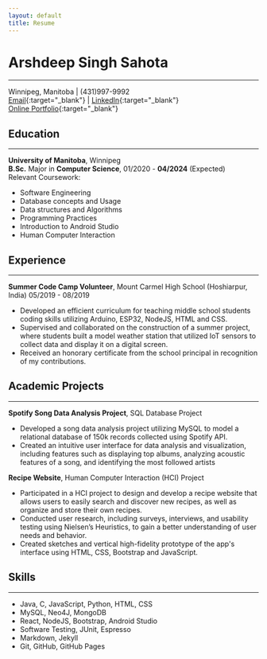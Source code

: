 ```yaml
---
layout: default
title: Resume
---
```

# Arshdeep Singh Sahota
---
Winnipeg, Manitoba | (431)997-9992  
[Email](mailto:sahotaa1@myumanitoba.ca){:target="_blank"} | [LinkedIn](www.linkedin.com/in/arsh331/){:target="_blank"}  
[Online Portfolio](https://www.arsh331.github.io/portfolio/){:target="_blank"}

## Education
---
**University of Manitoba**, Winnipeg  
**B.Sc.** Major in **Computer Science**, 01/2020 - **04/2024** (Expected)  
Relevant Coursework:  
* Software Engineering 
* Database concepts and Usage
* Data structures and Algorithms
* Programming Practices
* Introduction to Android Studio
* Human Computer Interaction

## Experience  
---
**Summer Code Camp Volunteer**, Mount Carmel High School (Hoshiarpur, India) 05/2019 - 08/2019
* Developed an efficient curriculum for teaching middle school students coding skills utilizing Arduino, ESP32, NodeJS, HTML and CSS.
* Supervised and collaborated on the construction of a summer project, where students built a model weather station that utilized IoT sensors to collect data and display it on a digital screen.
* Received an honorary certificate from the school principal in recognition of my contributions.

## Academic Projects
---
**Spotify Song Data Analysis Project**, SQL Database Project

* Developed a song data analysis project utilizing MySQL to model a relational database of 150k records collected using Spotify API.
* Created an intuitive user interface for data analysis and visualization, including features such as displaying top albums, analyzing acoustic features of a song, and identifying the most followed artists

**Recipe Website**, Human Computer Interaction (HCI) Project
* Participated in a HCI project to design and develop a recipe website that allows users to easily search and discover new recipes, as well as organize and store their own recipes.
* Conducted user research, including surveys, interviews, and usability testing using Nielsen’s Heuristics, to gain a better understanding of user needs and behavior.
* Created sketches and vertical high-fidelity prototype of the app's interface using HTML, CSS, Bootstrap and JavaScript.

## Skills
---
* Java, C, JavaScript, Python, HTML, CSS
* MySQL, Neo4J, MongoDB
* React, NodeJS, Bootstrap, Android Studio
* Software Testing, JUnit, Espresso
* Markdown, Jekyll
* Git, GitHub, GitHub Pages
